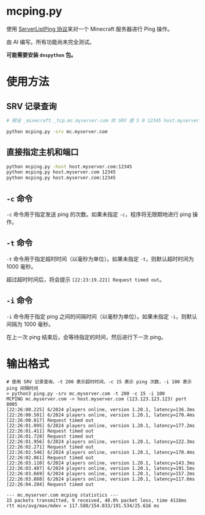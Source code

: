 # mcping.py

使用 [ServerListPing 协议](https://wiki.vg/Server_List_Ping)来对一个 Minecraft 服务器进行 Ping 操作。

由 AI 编写。所有功能尚未完全测试。

**可能需要安装 `dnspython` 包。**

# 使用方法

## SRV 记录查询

```bash
# 假设 _minecraft._tcp.mc.myserver.com 的 SRV 是 5 0 12345 host.myserver.com

python mcping.py -srv mc.myserver.com
```

## 直接指定主机和端口

```bash
python mcping.py -host host.myserver.com:12345
python mcping.py host.myserver.com 12345
python mcping.py host.myserver.com:12345
```

## `-c` 命令

`-c` 命令用于指定发送 ping 的次数。如果未指定 `-c`，程序将无限期地进行 ping 操作。

## `-t` 命令

`-t` 命令用于指定超时时间（以毫秒为单位）。如果未指定 `-t`，则默认超时时间为 1000 毫秒。

超过超时时间后，将会提示 `[22:23:19.221] Request timed out`。

## `-i` 命令

`-i` 命令用于指定 ping 之间的间隔时间（以毫秒为单位）。如果未指定 `-i`，则默认间隔为 1000 毫秒。

在上一次 ping 结束后，会等待指定的时间，然后进行下一次 ping。

# 输出格式

```plaintext
# 使用 SRV 记录查询，-t 200 表示超时时间，-c 15 表示 ping 次数，-i 100 表示 ping 间隔时间
> python3 ping.py -srv mc.myserver.com -t 200 -c 15 -i 100
MCPING mc.myserver.com -> host.myserver.com (123.123.123.123) port 8005
[22:26:00.225] 6/2024 players online, version 1.20.1, latency=136.3ms
[22:26:00.501] 6/2024 players online, version 1.20.1, latency=170.4ms
[22:26:00.817] Request timed out
[22:26:01.095] 6/2024 players online, version 1.20.1, latency=177.2ms
[22:26:01.411] Request timed out
[22:26:01.728] Request timed out
[22:26:01.956] 6/2024 players online, version 1.20.1, latency=122.3ms
[22:26:02.271] Request timed out
[22:26:02.546] 6/2024 players online, version 1.20.1, latency=170.4ms
[22:26:02.861] Request timed out
[22:26:03.110] 6/2024 players online, version 1.20.1, latency=143.3ms
[22:26:03.407] 6/2024 players online, version 1.20.1, latency=191.5ms
[22:26:03.669] 6/2024 players online, version 1.20.1, latency=157.2ms
[22:26:03.888] 6/2024 players online, version 1.20.1, latency=117.6ms
[22:26:04.204] Request timed out

--- mc.myserver.com mcping statistics ---
15 packets transmitted, 9 received, 40.0% packet loss, time 4116ms
rtt min/avg/max/mdev = 117.580/154.033/191.534/25.616 ms
```